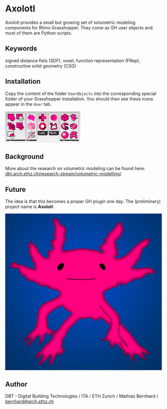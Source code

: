# Axolotl
Axolotl provides a small but growing set of volumetric modeling components for Rhino Grasshopper. They come as GH user objects and most of them are Python scripts.

## Keywords
signed distance fiels (SDF), voxel, function representation (FRep), constructive solid geometry (CSG)

## Installation
Copy the content of the folder `UserObjects` into the corresponding special folder of your Grasshopper installation. You should then see these icons appear in the `User` tab.

![icons](pix/icons.png)

## Background
More about the research on volumetric modeling can be found here:
[dbt.arch.ethz.ch/research-stream/volumetric-modelling/](http://dbt.arch.ethz.ch/research-stream/volumetric-modelling/)

## Future
The idea is that this becomes a proper GH plugin one day. The (preliminary) project name is **Axolotl**.

![Axolotl](pix/axolotl_gh.png)

## Author
DBT - Digital Building Technologies / ITA / ETH Zurich / Mathias Bernhard / [bernhard@arch.ethz.ch](mailto:bernhard@arch.ethz.ch)
